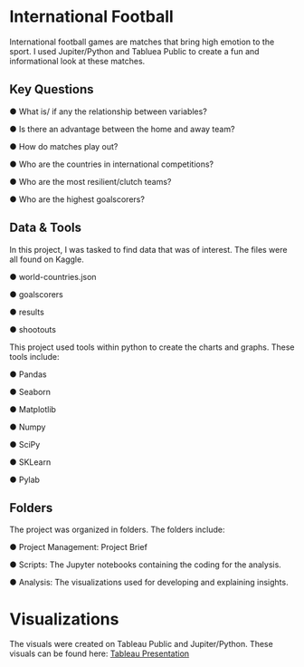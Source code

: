 # International Football
International football games are matches that bring high emotion to the sport. I used Jupiter/Python and Tabluea Public to create a fun and informational look at these matches.


## Key Questions

● What is/ if any the relationship between variables?

● Is there an advantage between the home and away team?

● How do matches play out?

● Who are the countries in international competitions?

● Who are the most resilient/clutch teams?

● Who are the highest goalscorers?

## Data & Tools

In this project, I was tasked to find data that was of interest. The files were all found on Kaggle.

● world-countries.json

● goalscorers

● results

● shootouts

This project used tools within python to create the charts and graphs. These tools include:

●  Pandas

● Seaborn

● Matplotlib

● Numpy

● SciPy

● SKLearn

● Pylab

## Folders

The project was organized in folders. The folders include:

● Project Management: Project Brief

● Scripts: The Jupyter notebooks containing the coding for the analysis.

● Analysis: The visualizations used for developing and explaining insights.

# Visualizations
The visuals were created on Tableau Public and Jupiter/Python. These visuals can be found here: [Tableau Presentation](https://public.tableau.com/views/InternationalFootball_17120251874890/Story1?:language=en-US&:sid=&:display_count=n&:origin=viz_share_link)

